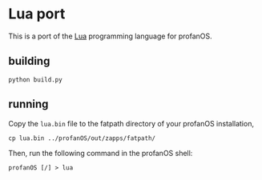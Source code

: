 # Lua port

This is a port of the [Lua](http://www.lua.org/) programming language for profanOS.

## building

```
python build.py
```

## running

Copy the `lua.bin` file to the fatpath directory of your profanOS installation,
```
cp lua.bin ../profanOS/out/zapps/fatpath/
```

Then, run the following command in the profanOS shell:
```
profanOS [/] > lua
```
